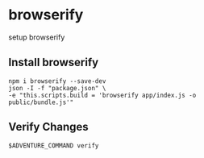 # browserify

setup browserify

## Install browserify

    npm i browserify --save-dev
    json -I -f "package.json" \
    -e "this.scripts.build = 'browserify app/index.js -o public/bundle.js'"

## Verify Changes

    $ADVENTURE_COMMAND verify